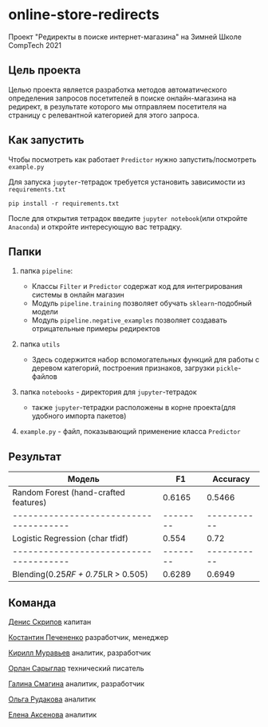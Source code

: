 # online-store-redirects
Проект "Редиректы в поиске интернет-магазина" на Зимней Школе CompTech 2021

## Цель проекта
Целью проекта является разработка методов автоматического определения запросов посетителей в поиске онлайн-магазина на редирект, в результате которого мы отправляем посетителя на страницу с релевантной категорией для этого запроса.


## Как запустить
Чтобы посмотреть как работает `Predictor` нужно запустить/посмотреть `example.py`

Для запуска `jupyter`-тетрадок требуется установить зависимости из `requirements.txt`
```
pip install -r requirements.txt
```
После для открытия тетрадок введите `jupyter notebook`(или откройте `Anaconda`) и откройте интересующую вас тетрадку.

## Папки
1. папка `pipeline`:
   - Классы `Filter` и `Predictor` содержат код для интегрирования системы в онлайн магазин
   - Модуль `pipeline.training` позволяет обучать `sklearn`-подобный модели
   - Модуль `pipeline.negative_examples` позволяет создавать отрицательные примеры редиректов

1. папка `utils`
   - Здесь содержится набор вспомогательных функций для работы с деревом категорий, 
  построения признаков, загрузки `pickle`-файлов
1. папка `notebooks` - директория для `jupyter`-тетрадок
   - также `jupyter`-тетрадки расположены в корне проекта(для удобного импорта пакетов)
1. `example.py` - файл, показывающий применение класса `Predictor`

## Результат

| Модель                               | F1     | Accuracy  | 
|--------------------------------------|--------|-----------|
|Random Forest (hand-crafted features) | 0.6165 | 0.5466    |   
|--------------------------------------|--------|-----------|                      
|Logistic Regression (char tfidf)      | 0.554  | 0.72      |        
|--------------------------------------|--------|-----------|
|Blending(0.25*RF + 0.75*LR > 0.505)   |0.6289  |0.6949     | 




## Команда

[Денис Скрипов](https://github.com/nizhikebinesi)	капитан

[Костантин Печененко](https://github.com/kpechenenko)	разработчик, менеджер

[Кирилл Муравьев](https://github.com/studokim)	аналитик, разработчик

[Орлан Сарыглар](https://github.com/OrlanSar)	технический писатель

[Галина Смагина](https://github.com/GalaLyush)	аналитик, разработчик

[Ольга Рудакова](https://github.com/Zauralochka)	аналитик

[Елена Аксенова](https://github.com/esaksenova)	аналитик

